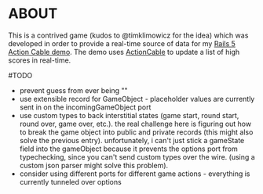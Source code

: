 # ABOUT

This is a contrived game (kudos to @timklimowicz for the idea) which was
developed in order to provide a real-time source of data for my [Rails 5
Action Cable
demo](https://github.com/ethagnawl/rails-5-action-cable-elm-docker-demo). The
demo uses [ActionCable](https://github.com/rails/rails/tree/master/actioncable)
to update a list of high scores in real-time.

#TODO
- prevent guess from ever being ""
- use extensible record for GameObject - placeholder values are
  currently sent in on the incomingGameObject port
- use custom types to back interstitial states (game start, round start, round
  over, game over, etc.). the real challenge here is figuring out how to break
  the game object into public and private records (this might also solve the
  previous entry). unfortunately, i can't just stick a gameState field into
  the gameObject because it prevents the options port from typechecking, since
  you can't send custom types over the wire. (using a custom json parser might
  solve this problem).
- consider using different ports for different game actions - everything is currently tunneled over options
